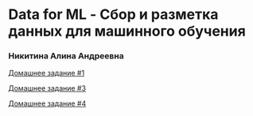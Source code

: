 # Data for ML - Сбор и разметка данных для машинного обучения
### Никитина Алина Андреевна

[Домашнее задание #1](https://github.com/Firally/data-for-ml_AITH_2025/tree/hw_1)  
  
[Домашнее задание #3](https://github.com/Firally/data-for-ml_AITH_2025/tree/hw_3)   

[Домашнее задание #4](https://github.com/Firally/data-for-ml_AITH_2025/tree/hw_4)
